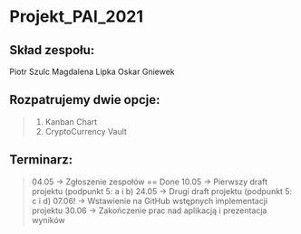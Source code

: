 # Projekt_PAI_2021

## Skład zespołu:
Piotr Szulc
Magdalena Lipka
Oskar Gniewek

## Rozpatrujemy dwie opcje:

> 1. Kanban Chart
> 2. CryptoCurrency Vault

## Terminarz:
> 04.05 -> Zgłoszenie zespołów == Done
> 10.05 -> Pierwszy draft projektu (podpunkt 5: a i b)
> 24.05 -> Drugi draft projektu (podpunkt 5: c i d)
> 07.06! -> Wstawienie na GitHub wstępnych implementacji projektu
> 30.06 -> Zakończenie prac nad aplikacją i prezentacja wyników 
